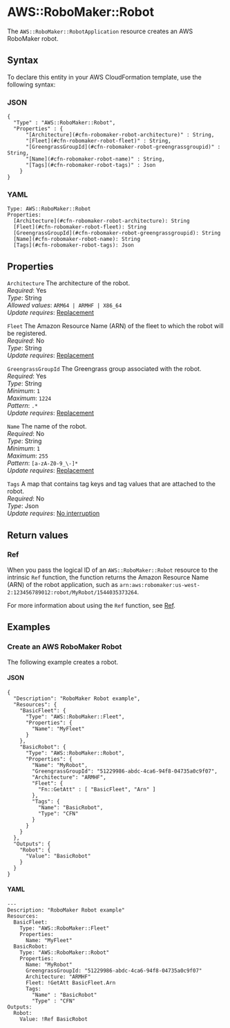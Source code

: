 # AWS::RoboMaker::Robot<a name="aws-resource-robomaker-robot"></a>

The `AWS::RoboMaker::RobotApplication` resource creates an AWS RoboMaker robot\.

## Syntax<a name="aws-resource-robomaker-robot-syntax"></a>

To declare this entity in your AWS CloudFormation template, use the following syntax:

### JSON<a name="aws-resource-robomaker-robot-syntax.json"></a>

```
{
  "Type" : "AWS::RoboMaker::Robot",
  "Properties" : {
      "[Architecture](#cfn-robomaker-robot-architecture)" : String,
      "[Fleet](#cfn-robomaker-robot-fleet)" : String,
      "[GreengrassGroupId](#cfn-robomaker-robot-greengrassgroupid)" : String,
      "[Name](#cfn-robomaker-robot-name)" : String,
      "[Tags](#cfn-robomaker-robot-tags)" : Json
    }
}
```

### YAML<a name="aws-resource-robomaker-robot-syntax.yaml"></a>

```
Type: AWS::RoboMaker::Robot
Properties: 
  [Architecture](#cfn-robomaker-robot-architecture): String
  [Fleet](#cfn-robomaker-robot-fleet): String
  [GreengrassGroupId](#cfn-robomaker-robot-greengrassgroupid): String
  [Name](#cfn-robomaker-robot-name): String
  [Tags](#cfn-robomaker-robot-tags): Json
```

## Properties<a name="aws-resource-robomaker-robot-properties"></a>

`Architecture`  <a name="cfn-robomaker-robot-architecture"></a>
The architecture of the robot\.  
*Required*: Yes  
*Type*: String  
*Allowed values*: `ARM64 | ARMHF | X86_64`  
*Update requires*: [Replacement](https://docs.aws.amazon.com/AWSCloudFormation/latest/UserGuide/using-cfn-updating-stacks-update-behaviors.html#update-replacement)

`Fleet`  <a name="cfn-robomaker-robot-fleet"></a>
The Amazon Resource Name \(ARN\) of the fleet to which the robot will be registered\.  
*Required*: No  
*Type*: String  
*Update requires*: [Replacement](https://docs.aws.amazon.com/AWSCloudFormation/latest/UserGuide/using-cfn-updating-stacks-update-behaviors.html#update-replacement)

`GreengrassGroupId`  <a name="cfn-robomaker-robot-greengrassgroupid"></a>
The Greengrass group associated with the robot\.  
*Required*: Yes  
*Type*: String  
*Minimum*: `1`  
*Maximum*: `1224`  
*Pattern*: `.*`  
*Update requires*: [Replacement](https://docs.aws.amazon.com/AWSCloudFormation/latest/UserGuide/using-cfn-updating-stacks-update-behaviors.html#update-replacement)

`Name`  <a name="cfn-robomaker-robot-name"></a>
The name of the robot\.  
*Required*: No  
*Type*: String  
*Minimum*: `1`  
*Maximum*: `255`  
*Pattern*: `[a-zA-Z0-9_\-]*`  
*Update requires*: [Replacement](https://docs.aws.amazon.com/AWSCloudFormation/latest/UserGuide/using-cfn-updating-stacks-update-behaviors.html#update-replacement)

`Tags`  <a name="cfn-robomaker-robot-tags"></a>
A map that contains tag keys and tag values that are attached to the robot\.  
*Required*: No  
*Type*: Json  
*Update requires*: [No interruption](https://docs.aws.amazon.com/AWSCloudFormation/latest/UserGuide/using-cfn-updating-stacks-update-behaviors.html#update-no-interrupt)

## Return values<a name="aws-resource-robomaker-robot-return-values"></a>

### Ref<a name="aws-resource-robomaker-robot-return-values-ref"></a>

When you pass the logical ID of an `AWS::RoboMaker::Robot` resource to the intrinsic `Ref` function, the function returns the Amazon Resource Name \(ARN\) of the robot application, such as `arn:aws:robomaker:us-west-2:123456789012:robot/MyRobot/1544035373264`\. 

For more information about using the `Ref` function, see [Ref](https://docs.aws.amazon.com/AWSCloudFormation/latest/UserGuide/intrinsic-function-reference-ref.html)\.

## Examples<a name="aws-resource-robomaker-robot--examples"></a>



### Create an AWS RoboMaker Robot<a name="aws-resource-robomaker-robot--examples--Create_an_AWS_RoboMaker_Robot"></a>

The following example creates a robot\.

#### JSON<a name="aws-resource-robomaker-robot--examples--Create_an_AWS_RoboMaker_Robot--json"></a>

```
{
  "Description": "RoboMaker Robot example",
  "Resources": {
    "BasicFleet": {
      "Type": "AWS::RoboMaker::Fleet",
      "Properties": {
        "Name": "MyFleet"
      }
    },
    "BasicRobot": {
      "Type": "AWS::RoboMaker::Robot",
      "Properties": {
        "Name": "MyRobot",
        "GreengrassGroupId": "51229986-abdc-4ca6-94f8-04735a0c9f07",
        "Architecture": "ARMHF",
        "Fleet": { 
          "Fn::GetAtt" : [ "BasicFleet", "Arn" ] 
        },
        "Tags": {
          "Name": "BasicRobot",
          "Type": "CFN"
        }
      }
    }
  },
  "Outputs": {
    "Robot": {
      "Value": "BasicRobot"
    }
  }
}
```

#### YAML<a name="aws-resource-robomaker-robot--examples--Create_an_AWS_RoboMaker_Robot--yaml"></a>

```
---
Description: "RoboMaker Robot example"
Resources:
  BasicFleet:
    Type: "AWS::RoboMaker::Fleet"
    Properties:
      Name: "MyFleet"
  BasicRobot:
    Type: "AWS::RoboMaker::Robot"
    Properties:
      Name: "MyRobot"
      GreengrassGroupId: "51229986-abdc-4ca6-94f8-04735a0c9f07"
      Architecture: "ARMHF"
      Fleet: !GetAtt BasicFleet.Arn
      Tags:
        "Name" : "BasicRobot"
        "Type" : "CFN"
Outputs:
  Robot:
    Value: !Ref BasicRobot
```